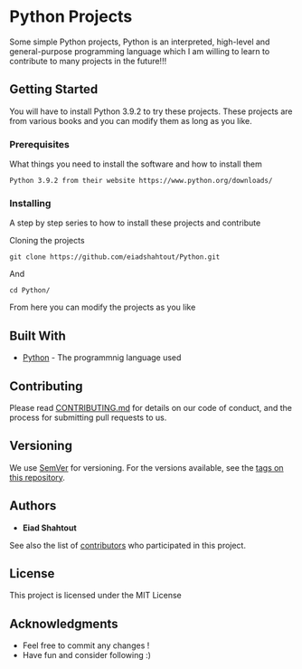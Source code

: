 # Python Projects

Some simple Python projects, Python is an interpreted, high-level and general-purpose programming language which I am willing to learn to contribute to many projects in the future!!!

## Getting Started

You will have to install Python 3.9.2 to try these projects. These projects are from various books and you can modify them as long as you like.

### Prerequisites

What things you need to install the software and how to install them

```
Python 3.9.2 from their website https://www.python.org/downloads/
```

### Installing

A step by step series to how to install these projects and contribute

Cloning the projects

```
git clone https://github.com/eiadshahtout/Python.git
```

And

```
cd Python/
```

From here you can modify the projects as you like

## Built With

* [Python](https://www.python.org/downloads/) - The programmnig language used

## Contributing

Please read [CONTRIBUTING.md](https://github.com/eiadshahtout/Python/blob/main/Good-CONTRIBUTING.md-template.md) for details on our code of conduct, and the process for submitting pull requests to us.

## Versioning

We use [SemVer](http://semver.org/) for versioning. For the versions available, see the [tags on this repository](https://github.com/your/project/tags). 

## Authors

* **Eiad Shahtout** 

See also the list of [contributors](https://github.com/eiadshahtout/Python/contributors) who participated in this project.

## License

This project is licensed under the MIT License

## Acknowledgments

* Feel free to commit any changes !
* Have fun and consider following :)
